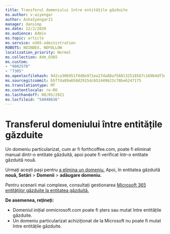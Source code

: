 ```yaml
---
title: Transferul domeniului între entitățile găzduite
ms.author: v-aiyengar
author: AshaIyengar21
manager: dansimp
ms.date: 12/2/2020
ms.audience: Admin
ms.topic: article
ms.service: o365-administration
ROBOTS: NOINDEX, NOFOLLOW
localization_priority: Normal
ms.collection: Adm_O365
ms.custom:
- "9002570"
- "7305"
ms.openlocfilehash: 942ca306951fdd8e971ea27da88af5601325185b7c169b4df3dfd9e43e1650c5
ms.sourcegitcommit: b5f7da89a650d2915dc652449623c78be6247175
ms.translationtype: MT
ms.contentlocale: ro-RO
ms.lasthandoff: 08/05/2021
ms.locfileid: "54048636"
---
```

# <a name="transfer-domain-between-tenants"></a>Transferul domeniului între entitățile găzduite

Un domeniu particularizat, cum ar fi forthcoffee.com, poate fi eliminat manual dintr-o entitate găzduită, apoi poate fi verificat într-o entitate găzduită nouă.

Urmați acești pași pentru [a elimina un domeniu.](https://docs.microsoft.com/microsoft-365/admin/get-help-with-domains/remove-a-domain) Apoi, în entitatea găzduită **nouă, Setări**  >  **Domenii**  >  **adăugare domeniu.**

Pentru scenarii mai complexe, consultați gestionarea [Microsoft 365 entităților găzduite la entitatea găzduită.](https://docs.microsoft.com/microsoft-365/enterprise/microsoft-365-tenant-to-tenant-migrations)

**De asemenea, rețineți:**
- Domeniul inițial onmicrosoft.com poate fi șters sau mutat între entitățile găzduite.
- Un domeniu particularizat achiziționat de la Microsoft nu poate fi mutat între entitățile găzduite.